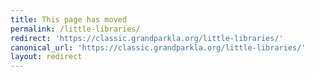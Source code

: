 ```yaml
---
title: This page has moved
permalink: /little-libraries/
redirect: 'https://classic.grandparkla.org/little-libraries/'
canonical_url: 'https://classic.grandparkla.org/little-libraries/'
layout: redirect
---
```

